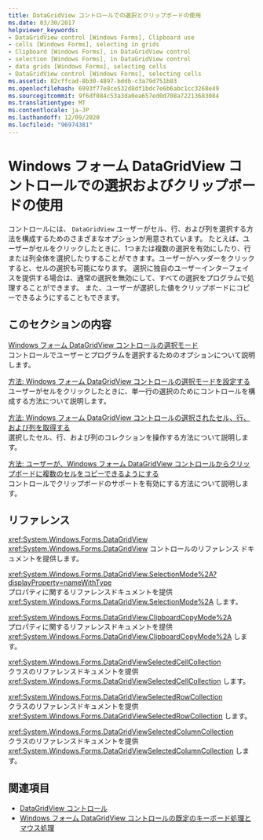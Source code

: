 ```yaml
---
title: DataGridView コントロールでの選択とクリップボードの使用
ms.date: 03/30/2017
helpviewer_keywords:
- DataGridView control [Windows Forms], Clipboard use
- cells [Windows Forms], selecting in grids
- Clipboard [Windows Forms], in DataGridView control
- selection [Windows Forms], in DataGridView control
- data grids [Windows Forms], selecting cells
- DataGridView control [Windows Forms], selecting cells
ms.assetid: 82cffcad-8b30-4897-bddb-c3a79d751b83
ms.openlocfilehash: 6993f77e8ce532d8df1bdc7e6b6abc1cc3268e49
ms.sourcegitcommit: 9f6df084c53a3da0ea657ed0d708a72213683084
ms.translationtype: MT
ms.contentlocale: ja-JP
ms.lasthandoff: 12/09/2020
ms.locfileid: "96974381"
---
```

# <a name="selection-and-clipboard-use-with-the-windows-forms-datagridview-control"></a>Windows フォーム DataGridView コントロールでの選択およびクリップボードの使用
コントロールには、 `DataGridView` ユーザーがセル、行、および列を選択する方法を構成するためのさまざまなオプションが用意されています。 たとえば、ユーザーがセルをクリックしたときに、1つまたは複数の選択を有効にしたり、行または列全体を選択したりすることができます。ユーザーがヘッダーをクリックすると、セルの選択も可能になります。 選択に独自のユーザーインターフェイスを提供する場合は、通常の選択を無効にして、すべての選択をプログラムで処理することができます。 また、ユーザーが選択した値をクリップボードにコピーできるようにすることもできます。  
  
## <a name="in-this-section"></a>このセクションの内容  
 [Windows フォーム DataGridView コントロールの選択モード](selection-modes-in-the-windows-forms-datagridview-control.md)  
 コントロールでユーザーとプログラムを選択するためのオプションについて説明します。  
  
 [方法: Windows フォーム DataGridView コントロールの選択モードを設定する](how-to-set-the-selection-mode-of-the-windows-forms-datagridview-control.md)  
 ユーザーがセルをクリックしたときに、単一行の選択のためにコントロールを構成する方法について説明します。  
  
 [方法: Windows フォーム DataGridView コントロールの選択されたセル、行、および列を取得する](selected-cells-rows-and-columns-datagridview.md)  
 選択したセル、行、および列のコレクションを操作する方法について説明します。  
  
 [方法: ユーザーが、Windows フォーム DataGridView コントロールからクリップボードに複数のセルをコピーできるようにする](enable-users-to-copy-multiple-cells-to-the-clipboard-datagridview.md)  
 コントロールでクリップボードのサポートを有効にする方法について説明します。  
  
## <a name="reference"></a>リファレンス  
 <xref:System.Windows.Forms.DataGridView>  
 <xref:System.Windows.Forms.DataGridView> コントロールのリファレンス ドキュメントを提供します。  
  
 <xref:System.Windows.Forms.DataGridView.SelectionMode%2A?displayProperty=nameWithType>  
 プロパティに関するリファレンスドキュメントを提供 <xref:System.Windows.Forms.DataGridView.SelectionMode%2A> します。  
  
 <xref:System.Windows.Forms.DataGridView.ClipboardCopyMode%2A>  
 プロパティに関するリファレンスドキュメントを提供 <xref:System.Windows.Forms.DataGridView.ClipboardCopyMode%2A> します。  
  
 <xref:System.Windows.Forms.DataGridViewSelectedCellCollection>  
 クラスのリファレンスドキュメントを提供 <xref:System.Windows.Forms.DataGridViewSelectedCellCollection> します。  
  
 <xref:System.Windows.Forms.DataGridViewSelectedRowCollection>  
 クラスのリファレンスドキュメントを提供 <xref:System.Windows.Forms.DataGridViewSelectedRowCollection> します。  
  
 <xref:System.Windows.Forms.DataGridViewSelectedColumnCollection>  
 クラスのリファレンスドキュメントを提供 <xref:System.Windows.Forms.DataGridViewSelectedColumnCollection> します。  
  
## <a name="see-also"></a>関連項目

- [DataGridView コントロール](datagridview-control-windows-forms.md)
- [Windows フォーム DataGridView コントロールの既定のキーボード処理とマウス処理](default-keyboard-and-mouse-handling-in-the-windows-forms-datagridview-control.md)

